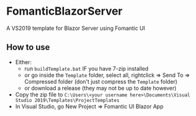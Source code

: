 # FomanticBlazorServer
A VS2019 template for Blazor Server using Fomantic UI

## How to use
- Either:
	* run `buildTemplate.bat` IF you have 7-zip installed
	* or go inside the `Template` folder, select all, rightclick => Send To => Compressed folder (don't just compress the `Template` folder)
	* or download a release (they may not be up to date however)
- Copy the zip file to `C:\Users\<your username here>\Documents\Visual Studio 2019\Templates\ProjectTemplates`
- In Visual Studio, go New Project => Fomantic UI Blazor App
